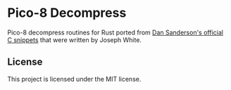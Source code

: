# Pico-8 Decompress

Pico-8 decompress routines for Rust ported from [Dan Sanderson's official C
snippets](https://github.com/dansanderson/lexaloffle) that were written by
Joseph White.

## License

This project is licensed under the MIT license.
